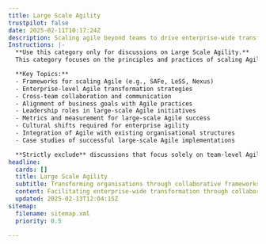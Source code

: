 ```yaml
---
title: Large Scale Agility
trustpilot: false
date: 2025-02-11T10:17:24Z
description: Scaling agile beyond teams to drive enterprise-wide transformation and innovation.
Instructions: |-
  **Use this category only for discussions on Large Scale Agility.**  
  This category focuses on the principles and practices of scaling Agile methodologies across an entire organisation, aiming to enhance collaboration, innovation, and responsiveness to change. It encompasses frameworks and strategies that facilitate the adoption of Agile at an enterprise level, ensuring alignment between multiple teams and business objectives.

  **Key Topics:**
  - Frameworks for scaling Agile (e.g., SAFe, LeSS, Nexus)
  - Enterprise-level Agile transformation strategies
  - Cross-team collaboration and communication
  - Alignment of business goals with Agile practices
  - Leadership roles in large-scale Agile initiatives
  - Metrics and measurement for large-scale Agile success
  - Cultural shifts required for enterprise agility
  - Integration of Agile with existing organisational structures
  - Case studies of successful large-scale Agile implementations

  **Strictly exclude** discussions that focus solely on team-level Agile practices, individual Agile methodologies without a scaling context, or unrelated business management theories that do not pertain to the principles of scaling Agile across an organisation.
headline:
  cards: []
  title: Large Scale Agility
  subtitle: Transforming organisations through collaborative frameworks and innovative practices for sustainable growth and adaptability.
  content: Facilitating enterprise-wide transformation through collaborative frameworks that enhance responsiveness and innovation. Posts should explore systemic practices, team dynamics, continuous improvement, and the integration of feedback loops, drawing on insights from complexity theory and evidence-based management to navigate organisational challenges effectively.
  updated: 2025-02-13T12:04:15Z
sitemap:
  filename: sitemap.xml
  priority: 0.5

---
```


